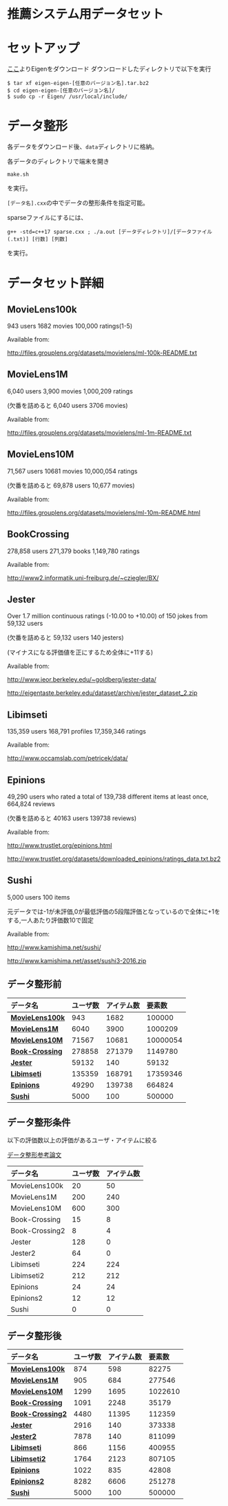 # 推薦システム用データセット
# セットアップ
[ここ](http://eigen.tuxfamily.org/index.php?title=Main_Page)よりEigenをダウンロード
ダウンロードしたディレクトリで以下を実行

```
$ tar xf eigen-eigen-[任意のバージョン名].tar.bz2
$ cd eigen-eigen-[任意のバージョン名]/
$ sudo cp -r Eigen/ /usr/local/include/
```

# データ整形
各データをダウンロード後、`data`ディレクトリに格納。

各データのディレクトリで端末を開き
```
make.sh
```
を実行。

`[データ名].cxx`の中でデータの整形条件を指定可能。

sparseファイルにするには、

```
g++ -std=c++17 sparse.cxx ; ./a.out [データディレクトリ]/[データファイル(.txt)] [行数] [列数]
```

を実行。

# データセット詳細

## MovieLens100k
943 users 1682 movies 100,000 ratings(1-5)

Available from: 

http://files.grouplens.org/datasets/movielens/ml-100k-README.txt

## MovieLens1M
6,040 users 3,900 movies 1,000,209 ratings

(欠番を詰めると 6,040 users 3706 movies)

Available from: 

http://files.grouplens.org/datasets/movielens/ml-1m-README.txt

## MovieLens10M
71,567 users 10681 movies 10,000,054 ratings

(欠番を詰めると 69,878 users 10,677 movies)

Available from: 

http://files.grouplens.org/datasets/movielens/ml-10m-README.html

## BookCrossing
278,858 users 271,379 books 1,149,780 ratings

Available from: 

http://www2.informatik.uni-freiburg.de/~cziegler/BX/

## Jester
Over 1.7 million continuous ratings (-10.00 to +10.00) of 150 jokes from 59,132 users

(欠番を詰めると 59,132 users 140 jesters)

(マイナスになる評価値を正にするため全体に+11する)

Available from: 

http://www.ieor.berkeley.edu/~goldberg/jester-data/

http://eigentaste.berkeley.edu/dataset/archive/jester_dataset_2.zip

## Libimseti
135,359 users 168,791 profiles 17,359,346 ratings

Available from:

http://www.occamslab.com/petricek/data/

## Epinions
49,290 users who rated a total of 139,738 different items at least once, 664,824 reviews

(欠番を詰めると 40163 users 139738 reviews)

Available from: 

http://www.trustlet.org/epinions.html

http://www.trustlet.org/datasets/downloaded_epinions/ratings_data.txt.bz2

## Sushi
5,000 users 100 items 

元データでは-1が未評価,0が最低評価の5段階評価となっているので全体に+1をする,一人あたり評価数10で固定

Available from: 

http://www.kamishima.net/sushi/

http://www.kamishima.net/asset/sushi3-2016.zip

## データ整形前

|データ名|ユーザ数|アイテム数|要素数|
|:---|:---|:---|:---|
|**[MovieLens100k](http://files.grouplens.org/datasets/movielens/ml-100k.zip)**|943|1682|100000|
|**[MovieLens1M](http://files.grouplens.org/datasets/movielens/ml-1m.zip)**|6040|3900|1000209|
|**[MovieLens10M](http://files.grouplens.org/datasets/movielens/ml-10m.zip)**|71567|10681|10000054|
|**[Book-Crossing](http://www2.informatik.uni-freiburg.de/~cziegler/BX/BX-CSV-Dump.zip)**|278858|271379|1149780|
|**[Jester](http://eigentaste.berkeley.edu/dataset/archive/jester_dataset_2.zip)**|59132|140|59132|
|**[Libimseti](http://www.occamslab.com/petricek/data/ratings.dat)**|135359|168791|17359346|
|**[Epinions](http://www.trustlet.org/datasets/downloaded_epinions/ratings_data.txt.bz2)**|49290|139738|664824|
|**[Sushi](http://www.kamishima.net/asset/sushi3-2016.zip)**|5000|100|500000|

## データ整形条件

以下の評価数以上の評価があるユーザ・アイテムに絞る

[データ整形参考論文](https://pdfs.semanticscholar.org/422b/b819d88b579ec56b52e385c031ec4893afdb.pdf)

|データ名|ユーザ数|アイテム数|
|:---|:---|:---|
|MovieLens100k|20|50|
|MovieLens1M|200|240|
|MovieLens10M|600|300|
|Book-Crossing|15|8|
|Book-Crossing2|8|4|
|Jester|128|0|
|Jester2|64|0|
|Libimseti|224|224|
|Libimseti2|212|212|
|Epinions|24|24|
|Epinions2|12|12|
|Sushi|0|0|

## データ整形後

|データ名|ユーザ数|アイテム数|要素数|
|:---|:---|:---|:---|
|**[MovieLens100k](https://github.com/Aqua-ix/some-datasets/blob/master/2019_recom_datasets/movie/sparse_movielens874_598.txt)**|874|598|82275|
|**[MovieLens1M](https://github.com/Aqua-ix/some-datasets/blob/master/2019_recom_datasets/movie/sparse_movielens1m905_684.txt)**|905|684|277546|
|**[MovieLens10M](https://github.com/Aqua-ix/some-datasets/blob/master/2019_recom_datasets/movie/sparse_movielens10m1299_1695.txt)**|1299|1695|1022610|
|**[Book-Crossing](https://github.com/Aqua-ix/some-datasets/blob/master/2019_recom_datasets/book/sparse_bookcrossing1091_2248.txt)**|1091|2248|35179|
|**[Book-Crossing2](https://github.com/Aqua-ix/some-datasets/blob/master/2019_recom_datasets/book/sparse_bookcrossing4480_11395.txt)**|4480|11395|112359|
|**[Jester](https://github.com/Aqua-ix/some-datasets/blob/master/2019_recom_datasets/jester/sparse_jester2916_140.txt)**|2916|140|373338|
|**[Jester2](https://github.com/Aqua-ix/some-datasets/blob/master/2019_recom_datasets/jester/sparse_jester7878_140.txt)**|7878|140|811099|
|**[Libimseti](https://github.com/Aqua-ix/some-datasets/blob/master/2019_recom_datasets/libimseti/sparse_libimseti866_1156.txt)**|866|1156|400955|
|**[Libimseti2](https://github.com/Aqua-ix/some-datasets/blob/master/2019_recom_datasets/libimseti/sparse_libimseti1764_2123.txt)**|1764|2123|807105|
|**[Epinions](https://github.com/Aqua-ix/some-datasets/blob/master/2019_recom_datasets/epinions/sparse_epinions1022_835.txt)**|1022|835|42808|
|**[Epinions2](https://github.com/Aqua-ix/some-datasets/blob/master/2019_recom_datasets/epinions/sparse_epinions8282_6606.txt)**|8282|6606|251278|
|**[Sushi](https://github.com/Aqua-ix/some-datasets/blob/master/2019_recom_datasets/sushi/sparse_sushi5000_100.txt)**|5000|100|500000|
